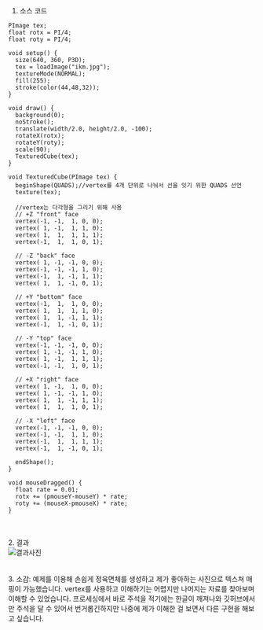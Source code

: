 1. 소스 코드  
```
PImage tex;
float rotx = PI/4;
float roty = PI/4;

void setup() {
  size(640, 360, P3D);
  tex = loadImage("ikm.jpg");
  textureMode(NORMAL);
  fill(255);
  stroke(color(44,48,32));
}

void draw() {
  background(0);
  noStroke();
  translate(width/2.0, height/2.0, -100);
  rotateX(rotx);
  rotateY(roty);
  scale(90);
  TexturedCube(tex);
}

void TexturedCube(PImage tex) {
  beginShape(QUADS);//vertex를 4개 단위로 나눠서 선을 잇기 위한 QUADS 선언
  texture(tex);
  
  //vertex는 다각형을 그리기 위해 사용
  // +Z "front" face
  vertex(-1, -1,  1, 0, 0);
  vertex( 1, -1,  1, 1, 0);
  vertex( 1,  1,  1, 1, 1);
  vertex(-1,  1,  1, 0, 1);

  // -Z "back" face
  vertex( 1, -1, -1, 0, 0);
  vertex(-1, -1, -1, 1, 0);
  vertex(-1,  1, -1, 1, 1);
  vertex( 1,  1, -1, 0, 1);

  // +Y "bottom" face
  vertex(-1,  1,  1, 0, 0);
  vertex( 1,  1,  1, 1, 0);
  vertex( 1,  1, -1, 1, 1);
  vertex(-1,  1, -1, 0, 1);

  // -Y "top" face
  vertex(-1, -1, -1, 0, 0);
  vertex( 1, -1, -1, 1, 0);
  vertex( 1, -1,  1, 1, 1);
  vertex(-1, -1,  1, 0, 1);

  // +X "right" face
  vertex( 1, -1,  1, 0, 0);
  vertex( 1, -1, -1, 1, 0);
  vertex( 1,  1, -1, 1, 1);
  vertex( 1,  1,  1, 0, 1);

  // -X "left" face
  vertex(-1, -1, -1, 0, 0);
  vertex(-1, -1,  1, 1, 0);
  vertex(-1,  1,  1, 1, 1);
  vertex(-1,  1, -1, 0, 1);

  endShape();
}

void mouseDragged() {
  float rate = 0.01;
  rotx += (pmouseY-mouseY) * rate;
  roty += (mouseX-pmouseX) * rate;
}
```
<br/><br/>
2. 결과  
![결과사진](https://user-images.githubusercontent.com/52815908/80966842-425adb80-8e50-11ea-9bbd-cecc919d2aea.JPG)  
<br /><br/>
3. 소감: 예제를 이용해 손쉽게 정육면체를 생성하고 제가 좋아하는 사진으로 텍스쳐 매핑이 가능했습니다. 
vertex를 사용하고 이해하기는 어렵지만 나머지는 자료를 찾아보며 이해할 수 있었습니다. 
프로세싱에서 바로 주석을 적기에는 한글이 깨져나와 깃허브에서만 주석을 달 수 있어서 번거롭긴하지만 나중에 제가 이해한 걸 보면서 다른 구현을 해보고 싶습니다.
